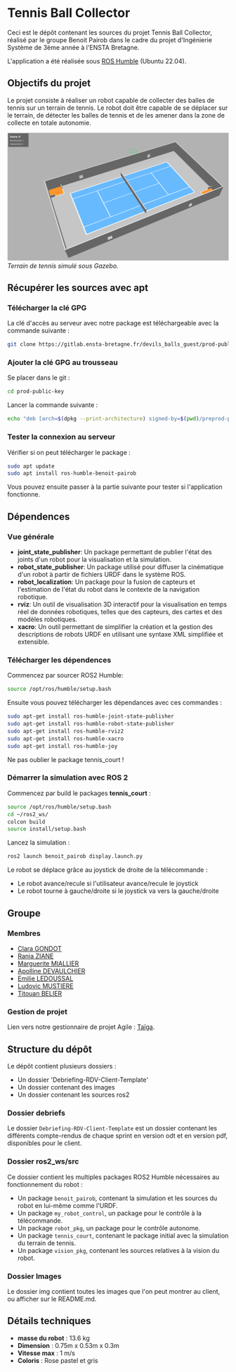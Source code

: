 # Tennis Ball Collector

Ceci est le dépôt contenant les sources du projet Tennis Ball Collector, réalisé par le groupe Benoit Pairob dans le cadre du projet d'Ingénierie Système de 3ème année à l'ENSTA Bretagne.

L'application a été réalisée sous [ROS Humble](https://docs.ros.org/en/humble/index.html) (Ubuntu 22.04).

## Objectifs du projet

Le projet consiste à réaliser un robot capable de collecter des balles de tennis sur un terrain de tennis. Le robot doit être capable de se déplacer sur le terrain, de détecter les balles de tennis et de les amener dans la zone de collecte en totale autonomie.

![Tennis court](./imgs/court.png)
*Terrain de tennis simulé sous Gazebo.*

## Récupérer les sources avec apt

### Télécharger la clé GPG

La clé d'accès au serveur avec notre package est téléchargeable avec la commande suivante :

```bash
git clone https://gitlab.ensta-bretagne.fr/devils_balls_guest/prod-public-key.git
```

### Ajouter la clé GPG au trousseau

Se placer dans le git :

```bash
cd prod-public-key
```

Lancer la commande suivante :

```bash
echo "deb [arch=$(dpkg --print-architecture) signed-by=$(pwd)/preprod-public.gpg.key] http://172.19.48.50:8081/repository/supernana_preprod jammy main" | sudo tee /etc/apt/sources.list.d/benoit.list > /dev/null
```

### Tester la connexion au serveur

Vérifier si on peut télécharger le package :

```bash
sudo apt update 
sudo apt install ros-humble-benoit-pairob
```

Vous pouvez ensuite passer à la partie suivante pour tester si l'application fonctionne.

## Dépendences

### Vue générale

- **joint_state_publisher**: Un package permettant de publier l'état des joints d'un robot pour la visualisation et la simulation.
- **robot_state_publisher**: Un package utilisé pour diffuser la cinématique d'un robot à partir de fichiers URDF dans le système ROS.
- **robot_localization**: Un package pour la fusion de capteurs et l'estimation de l'état du robot dans le contexte de la navigation robotique.
- **rviz**: Un outil de visualisation 3D interactif pour la visualisation en temps réel de données robotiques, telles que des capteurs, des cartes et des modèles robotiques.
- **xacro**: Un outil permettant de simplifier la création et la gestion des descriptions de robots URDF en utilisant une syntaxe XML simplifiée et extensible.

### Télécharger les dépendences

Commencez par sourcer ROS2 Humble:

```bash
source /opt/ros/humble/setup.bash
```

Ensuite vous pouvez télécharger les dépendances avec ces commandes :

```bash
sudo apt-get install ros-humble-joint-state-publisher
sudo apt-get install ros-humble-robot-state-publisher
sudo apt-get install ros-humble-rviz2
sudo apt-get install ros-humble-xacro
sudo apt-get install ros-humble-joy
```

Ne pas oublier le package tennis_court !

### Démarrer la simulation avec ROS 2

Commencez par build le packages **tennis_court** :

```bash
source /opt/ros/humble/setup.bash
cd ~/ros2_ws/
colcon build
source install/setup.bash
```

Lancez la simulation :

```bash
ros2 launch benoit_pairob display.launch.py
```

Le robot se déplace grâce au joystick de droite de la télécommande :

- Le robot avance/recule si l'utilisateur avance/recule le joystick
- Le robot tourne à gauche/droite si le joystick va vers la gauche/droite

## Groupe

### Membres

- [Clara GONDOT](mailto:clara.gondot@ensta-bretagne.org)
- [Rania ZIANE](mailto:rania.ziane@ensta-bretagne.org)
- [Marguerite MIALLIER](mailto:marguerite.miallier@ensta-bretagne.org)
- [Apolline DEVAULCHIER](mailto:apolline.de_vaulchier@ensta-bretagne.org)
- [Emilie LEDOUSSAL](mailto:emilie.ledoussal@ensta-bretagne.org)
- [Ludovic MUSTIERE](mailto:ludovic.mustiere@ensta-bretagne.org)
- [Titouan BELIER](mailto:titouan.belier@ensta-bretagne.org)

### Gestion de projet

Lien vers notre gestionnaire de projet Agile : [Taïga](https://tree.taiga.io/project/zianerania-benoit_pairob/timeline).

## Structure du dépôt

Le dépôt contient plusieurs dossiers :

- Un dossier 'Debriefing-RDV-Client-Template'
- Un dossier contenant des images
- Un dossier contenant les sources ros2

### Dossier debriefs

Le dossier `Debriefing-RDV-Client-Template` est un dossier contenant les différents compte-rendus de chaque sprint en version odt et en version pdf, disponibles pour le client.

### Dossier ros2_ws/src

Ce dossier contient les multiples packages ROS2 Humble nécessaires au fonctionnement du robot :

- Un package `benoit_pairob`, contenant la simulation et les sources du robot en lui-même comme l'URDF.
- Un package `my_robot_control`, un package pour le contrôle à la télécommande.
- Un package `robot_pkg`, un package pour le contrôle autonome.
- Un package `tennis_court`, contenant le package initial avec la simulation du terrain de tennis.
- Un package `vision_pkg`, contenant les sources relatives à la vision du robot.

### Dossier Images

Le dossier img contient toutes les images que l'on peut montrer au client, ou afficher sur le README.md.

## Détails techniques

- **masse du robot** : 13.6 kg
- **Dimension** : 0.75m x 0.53m x 0.3m
- **Vitesse max** : 1 m/s
- **Coloris** : Rose pastel et gris
